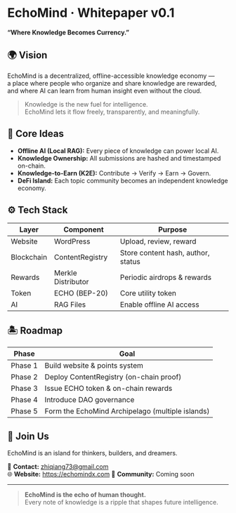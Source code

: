 # EchoMind · Whitepaper v0.1  
**“Where Knowledge Becomes Currency.”**

## 🌍 Vision
EchoMind is a decentralized, offline-accessible knowledge economy —  
a place where people who organize and share knowledge are rewarded,  
and where AI can learn from human insight even without the cloud.

> Knowledge is the new fuel for intelligence.  
> EchoMind lets it flow freely, transparently, and meaningfully.

## 🧠 Core Ideas
- **Offline AI (Local RAG):** Every piece of knowledge can power local AI.  
- **Knowledge Ownership:** All submissions are hashed and timestamped on-chain.  
- **Knowledge-to-Earn (K2E):** Contribute → Verify → Earn → Govern.  
- **DeFi Island:** Each topic community becomes an independent knowledge economy.

## ⚙️ Tech Stack
| Layer | Component | Purpose |
|------|------------|----------|
| Website | WordPress | Upload, review, reward |
| Blockchain | ContentRegistry | Store content hash, author, status |
| Rewards | Merkle Distributor | Periodic airdrops & rewards |
| Token | ECHO (BEP-20) | Core utility token |
| AI | RAG Files | Enable offline AI access |

## 🏝️ Roadmap
| Phase | Goal |
|-------|------|
| Phase 1 | Build website & points system |
| Phase 2 | Deploy ContentRegistry (on-chain proof) |
| Phase 3 | Issue ECHO token & on-chain rewards |
| Phase 4 | Introduce DAO governance |
| Phase 5 | Form the EchoMind Archipelago (multiple islands) |

## 💬 Join Us
EchoMind is an island for thinkers, builders, and dreamers.

📧 **Contact:** zhiqiang73@gmail.com  
🌐 **Website:** https://echomindx.com
💬 **Community:** Coming soon

---

> **EchoMind is the echo of human thought.**  
> Every note of knowledge is a ripple that shapes future intelligence.
